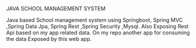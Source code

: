 JAVA SCHOOL MANAGEMENT SYSTEM

Java based School management system using Springboot, Spring MVC ,Spring Data Jpa, Spring Rest ,Spring Security ,Mysql. Also Exposing Rest Api based on my app related data. On my repo another app for consuming the data Exposed by this web app.
